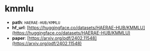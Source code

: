 
# kmmlu
+ **path**: `HAERAE-HUB/KMMLU`  
+ **hf_url**: [https://huggingface.co/datasets/HAERAE-HUB/KMMLU](https://huggingface.co/datasets/HAERAE-HUB/KMMLU)  
+ **paper**: [https://arxiv.org/pdf/2402.11548](https://arxiv.org/pdf/2402.11548)  
